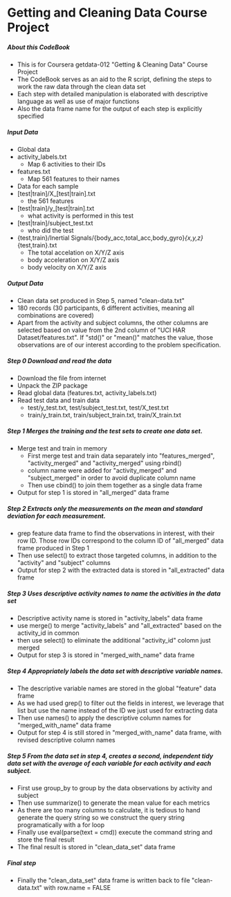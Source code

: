 # Getting and Cleaning Data Course Project

##### About this CodeBook
* This is for Coursera getdata-012 "Getting & Cleaning Data" Course Project
* The CodeBook serves as an aid to the R script, defining the steps to work the raw data through the clean data set
* Each step with detailed manipulation is elaborated with descriptive language as well as use of major functions
* Also the data frame name for the output of each step is explicitly specified

##### Input Data
 * Global data
  * activity_labels.txt
    - Map 6 activities to their IDs
  * features.txt
    - Map 561 features to their names
 * Data for each sample
  * [test|train]/X_[test|train].txt
    - the 561 features
  * [test|train]/y_[test|train].txt
    - what activity is performed in this test
  * [test|train]/subject_test.txt
    - who did the test
  * {test,train}/Inertial Signals/{body_acc,total_acc,body_gyro}_{x,y,z}_{test,train}.txt
    - The total accelation on X/Y/Z axis
    - body acceleration on X/Y/Z axis
    - body velocity on X/Y/Z axis

##### Output Data
 * Clean data set produced in Step 5, named "clean-data.txt"
  * 180 records (30 participants, 6 different activities, meaning all combinations are covered)
  * Apart from the activity and subject columns, the other columns are selected based on value from the 2nd column of "UCI HAR Dataset/features.txt". If "std()" or "mean()" matches the value, those observations are of our interest according to the problem specification.

##### Step 0 Download and read the data
  * Download the file from internet
  * Unpack the ZIP package
  * Read global data (features.txt, activity_labels.txt)
  * Read test data and train data
    * test/y_test.txt, test/subject_test.txt, test/X_test.txt
    * train/y_train.txt, train/subject_train.txt, train/X_train.txt

##### Step 1 Merges the training and the test sets to create one data set.
  * Merge test and train in memory
    * First merge test and train data separately into "features_merged", "activity_merged" and "activity_merged" using rbind()
    * column name were added for "activity_merged" and "subject_merged" in order to avoid duplicate column name
    * Then use cbind() to join them together as a single data frame
  * Output for step 1 is stored in "all_merged" data frame

##### Step 2 Extracts only the measurements on the mean and standard deviation for each measurement.
  * grep feature data frame to find the observations in interest, with their row ID. Those row IDs correspond to the column ID of "all_merged" data frame produced in Step 1
  * Then use select() to extract those targeted columns, in addition to the "activity" and "subject" columns
  * Output for step 2 with the extracted data is stored in "all_extracted" data frame

##### Step 3 Uses descriptive activity names to name the activities in the data set
  * Descriptive activity name is stored in "activity_labels" data frame
  * use merge() to merge "activity_labels" and "all_extracted" based on the activity_id in common
  * then use select() to eliminate the additional "activity_id" colomn just merged
  * Output for step 3 is stored in "merged_with_name" data frame

##### Step 4 Appropriately labels the data set with descriptive variable names.
  * The descriptive variable names are stored in the global "feature" data frame
  * As we had used grep() to filter out the fields in interest, we leverage that list but use the name instead of the ID we just used for extracting data
  * Then use names() to apply the descriptive column names for "merged_with_name" data frame
  * Output for step 4 is still stored in "merged_with_name" data frame, with revised descriptive column names

##### Step 5 From the data set in step 4, creates a second, independent tidy data set with the average of each variable for each activity and each subject.
  * First use group_by to group by the data observations by activity and subject
  * Then use summarize() to generate the mean value for each metrics
  * As there are too many columns to calculate, it is tedious to hand generate the query string so we construct the query string programatically with a for loop
  * Finally use eval(parse(text = cmd)) execute the command string and store the final result
  * The final result is stored in "clean_data_set" data frame

##### Final step
  * Finally the "clean_data_set" data frame is written back to file "clean-data.txt" with row.name = FALSE

